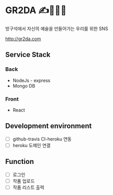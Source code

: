 <!-- @format -->

# GR2DA ✍️🎨🎤🎹

방구석에서 자신의 예술을 만들어가는 우리를 위한 SNS

http://gr2da.com

## Service Stack

### Back

- NodeJs - express
- Mongo DB

### Front

- React

## Development environment

- [ ] github-travis CI-heroku 연동
- [ ] heroku 도메인 연결

## Function

- [ ] 로그인
- [ ] 작품 업로드
- [ ] 작품 리스트 출력
